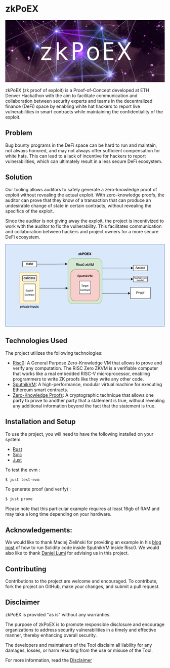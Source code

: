 # zkPoEX

![zkPoEX](https://github.com/zkoranges/zkPoEX/blob/main/img.jpg?raw=true)

zkPoEX (zk proof of exploit) is a Proof-of-Concept developed at ETH Denver Hackathon with the aim to facilitate communication and collaboration between security experts and teams in the decentralized finance (DeFi) space by enabling white hat hackers to report live vulnerabilities in smart contracts while maintaining the confidentiality of the exploit.

## Problem

Bug bounty programs in the DeFi space can be hard to run and maintain, not always honored, and may not always offer sufficient compensation for white hats. This can lead to a lack of incentive for hackers to report vulnerabilities, which can ultimately result in a less secure DeFi ecosystem.

## Solution

Our tooling allows auditors to safely generate a zero-knowledge proof of exploit without revealing the actual exploit. With zero-knowledge proofs, the auditor can prove that they know of a transaction that can produce an undesirable change of state in certain contracts, without revealing the specifics of the exploit.

Since the auditor is not giving away the exploit, the project is incentivized to work with the auditor to fix the vulnerability. This facilitates communication and collaboration between hackers and project owners for a more secure DeFi ecosystem.

<div align="center" style="text-align: center;">

![zkPoEX](https://github.com/zkoranges/zkPoEX/blob/main/diagram.png?raw=true)
</div>

## Technologies Used

The project utilizes the following technologies:

-   [Risc0](https://risc-0.com/): A General Purpose Zero-Knowledge VM that allows to prove and verify any computation. The RISC Zero ZKVM is a verifiable computer that works like a real embedded RISC-V microprocessor, enabling programmers to write ZK proofs like they write any other code.
-   [SputnikVM](https://sputnikvm.com/): A high-performance, modular virtual machine for executing Ethereum smart contracts.
-   [Zero-Knowledge Proofs](https://en.wikipedia.org/wiki/Zero-knowledge_proof): A cryptographic technique that allows one party to prove to another party that a statement is true, without revealing any additional information beyond the fact that the statement is true.

## Installation and Setup

To use the project, you will need to have the following installed on your system:

- [Rust](https://www.rust-lang.org/tools/install)
- [Solc](https://docs.soliditylang.org/en/v0.8.17/installing-solidity.html)
- [Just](https://github.com/casey/just)

To test the evm :
```bash
$ just test-evm
```
To generate proof (and verify) :
```bash
$ just prove
```
Please note that this particular example requires at least 16gb of RAM and may take a long time depending on your hardware.

## Acknowledgements:

We would like to thank Maciej Zieliński for providing an example in his [blog post](https://odra.dev/blog/evm-at-risc0/) of how to run Solidity code inside SputnikVM inside Risc0. 
We would also like to thank [Daniel Lumi](https://www.twitter.com/zklumi) for advising us in this project. 


## Contributing

Contributions to the project are welcome and encouraged. To contribute, fork the project on GitHub, make your changes, and submit a pull request.

## Disclaimer

zkPoEX is provided "as is" without any warranties.

The purpose of zkPoEX is to promote responsible disclosure and encourage organizations to address security vulnerabilities in a timely and effective manner, thereby enhancing overall security.

The developers and maintainers of the Tool disclaim all liability for any damages, losses, or harm resulting from the use or misuse of the Tool.

For more information, read the [Disclaimer](https://github.com/zkoranges/zkPoEX/blob/main/DISCLAIMER.md)
